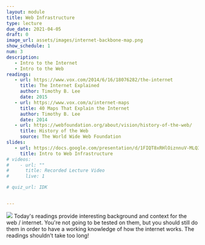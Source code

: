 ```yaml
---
layout: module
title: Web Infrastructure
type: lecture
due_date: 2021-04-05
draft: 0
image_url: assets/images/internet-backbone-map.png
show_schedule: 1
num: 3
description: 
   - Intro to the Internet
   - Intro to the Web
readings:
   - url: https://www.vox.com/2014/6/16/18076282/the-internet
     title: The Internet Explained
     author: Timothy B. Lee
     date: 2015
   - url: https://www.vox.com/a/internet-maps
     title: 40 Maps That Explain the Internet
     author: Timothy B. Lee
     date: 2014
   - url: https://webfoundation.org/about/vision/history-of-the-web/
     title: History of the Web
     source: The World Wide Web Foundation
slides:
   - url: https://docs.google.com/presentation/d/1FIQT8xRHlOiznnuV-MLQ3I2Yrmdk5kXnK0txJdKWQKY/edit?usp=sharing
     title: Intro to Web Infrastructure
# videos: 
#    - url: ""
#      title: Recorded Lecture Video
#      live: 1

# quiz_url: IDK


---
```

<img class="module-image" src="/spring2021/assets/images/internet-backbone-map.png" /> Today's readings provide interesting background and context for the web / internet. You're not going to be tested on them, but you should still do them in order to have a working knowledge of how the internet works. The readings shouldn't take too long!
